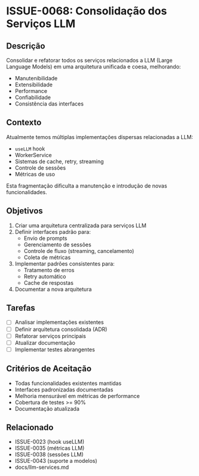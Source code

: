 # ISSUE-0068: Consolidação dos Serviços LLM

## Descrição
Consolidar e refatorar todos os serviços relacionados a LLM (Large Language Models) em uma arquitetura unificada e coesa, melhorando:
- Manutenibilidade
- Extensibilidade
- Performance
- Confiabilidade
- Consistência das interfaces

## Contexto
Atualmente temos múltiplas implementações dispersas relacionadas a LLM:
- `useLLM` hook
- WorkerService
- Sistemas de cache, retry, streaming
- Controle de sessões
- Métricas de uso

Esta fragmentação dificulta a manutenção e introdução de novas funcionalidades.

## Objetivos
1. Criar uma arquitetura centralizada para serviços LLM
2. Definir interfaces padrão para:
   - Envio de prompts
   - Gerenciamento de sessões
   - Controle de fluxo (streaming, cancelamento)
   - Coleta de métricas
3. Implementar padrões consistentes para:
   - Tratamento de erros
   - Retry automático
   - Cache de respostas
4. Documentar a nova arquitetura

## Tarefas
- [ ] Analisar implementações existentes
- [ ] Definir arquitetura consolidada (ADR)
- [ ] Refatorar serviços principais
- [ ] Atualizar documentação
- [ ] Implementar testes abrangentes

## Critérios de Aceitação
- Todas funcionalidades existentes mantidas
- Interfaces padronizadas documentadas
- Melhoria mensurável em métricas de performance
- Cobertura de testes >= 90%
- Documentação atualizada

## Relacionado
- ISSUE-0023 (hook useLLM)
- ISSUE-0035 (métricas LLM)
- ISSUE-0038 (sessões LLM)
- ISSUE-0043 (suporte a modelos)
- docs/llm-services.md